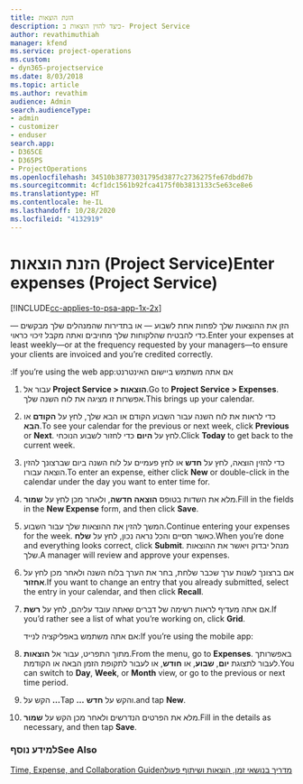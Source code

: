 ```yaml
---
title: הזנת הוצאות
description: כיצד להזין הוצאות ב- Project Service
author: revathimuthiah
manager: kfend
ms.service: project-operations
ms.custom:
- dyn365-projectservice
ms.date: 8/03/2018
ms.topic: article
ms.author: revathim
audience: Admin
search.audienceType:
- admin
- customizer
- enduser
search.app:
- D365CE
- D365PS
- ProjectOperations
ms.openlocfilehash: 34510b38773031795d3877c2736275fe67dbdd7b
ms.sourcegitcommit: 4cf1dc1561b92fca4175f0b3813133c5e63ce8e6
ms.translationtype: HT
ms.contentlocale: he-IL
ms.lasthandoff: 10/28/2020
ms.locfileid: "4132919"
---
```

# <a name="enter-expenses-project-service"></a><span data-ttu-id="ff587-103">הזנת הוצאות (Project Service)</span><span class="sxs-lookup"><span data-stu-id="ff587-103">Enter expenses (Project Service)</span></span>

[!INCLUDE[cc-applies-to-psa-app-1x-2x](../includes/cc-applies-to-psa-app-1x-2x.md)]

<span data-ttu-id="ff587-104">הזן את ההוצאות שלך לפחות אחת לשבוע — או בתדירות שהמנהלים שלך מבקשים — כדי להבטיח שהלקוחות שלך מחויבים ואתה מקבל זיכוי כראוי.</span><span class="sxs-lookup"><span data-stu-id="ff587-104">Enter your expenses at least weekly—or at the frequency requested by your managers—to ensure your clients are invoiced and you’re credited correctly.</span></span>  
  
 <span data-ttu-id="ff587-105">אם אתה משתמש ‏‫ביישום האינטרנט:</span><span class="sxs-lookup"><span data-stu-id="ff587-105">If you’re using the web app:</span></span>  
  
1. <span data-ttu-id="ff587-106">עבור אל **Project Service > הוצאות**.</span><span class="sxs-lookup"><span data-stu-id="ff587-106">Go to **Project Service > Expenses**.</span></span> <span data-ttu-id="ff587-107">אפשרות זו מציגה את לוח השנה שלך.</span><span class="sxs-lookup"><span data-stu-id="ff587-107">This brings up your calendar.</span></span>  
  
2. <span data-ttu-id="ff587-108">כדי לראות את לוח השנה עבור השבוע הקודם או הבא שלך, לחץ על **הקודם** או **הבא**.</span><span class="sxs-lookup"><span data-stu-id="ff587-108">To see your calendar for the previous or next week, click **Previous** or **Next**.</span></span> <span data-ttu-id="ff587-109">לחץ על **היום** כדי לחזור לשבוע הנוכחי.</span><span class="sxs-lookup"><span data-stu-id="ff587-109">Click **Today** to get back to the current week.</span></span>  
  
3. <span data-ttu-id="ff587-110">כדי להזין הוצאה, לחץ על **חדש** או לחץ פעמיים על לוח השנה ביום שברצונך להזין הוצאה עבורו.</span><span class="sxs-lookup"><span data-stu-id="ff587-110">To enter an expense, either click **New** or double-click in the calendar under the day you want to enter time for.</span></span>  
  
4. <span data-ttu-id="ff587-111">מלא את השדות בטופס **הוצאה חדשה**, ולאחר מכן לחץ על **שמור**.</span><span class="sxs-lookup"><span data-stu-id="ff587-111">Fill in the fields in the **New Expense** form, and then click **Save**.</span></span>  
  
5. <span data-ttu-id="ff587-112">המשך להזין את ההוצאות שלך עבור השבוע.</span><span class="sxs-lookup"><span data-stu-id="ff587-112">Continue entering your expenses for the week.</span></span> <span data-ttu-id="ff587-113">כאשר תסיים והכל נראה נכון, לחץ על **שלח**.</span><span class="sxs-lookup"><span data-stu-id="ff587-113">When you’re done and everything looks correct, click **Submit**.</span></span> <span data-ttu-id="ff587-114">מנהל יבדוק ויאשר את ההוצאות שלך.</span><span class="sxs-lookup"><span data-stu-id="ff587-114">A manager will review and approve your expenses.</span></span>  
  
6. <span data-ttu-id="ff587-115">אם ברצונך לשנות ערך שכבר שלחת, בחר את הערך בלוח השנה ולאחר מכן לחץ על **אחזור**.</span><span class="sxs-lookup"><span data-stu-id="ff587-115">If you want to change an entry that you already submitted, select the entry in your calendar, and then click **Recall**.</span></span>  
  
7. <span data-ttu-id="ff587-116">אם אתה מעדיף לראות רשימה של דברים שאתה עובד עליהם, לחץ על **רשת**.</span><span class="sxs-lookup"><span data-stu-id="ff587-116">If you’d rather see a list of what you’re working on, click **Grid**.</span></span>  
  
   <span data-ttu-id="ff587-117">אם אתה משתמש באפליקציה לנייד:</span><span class="sxs-lookup"><span data-stu-id="ff587-117">If you’re using the mobile app:</span></span>  
  
8. <span data-ttu-id="ff587-118">מתוך התפריט, עבור אל **הוצאות**.</span><span class="sxs-lookup"><span data-stu-id="ff587-118">From the menu, go to **Expenses**.</span></span>     <span data-ttu-id="ff587-119">באפשרותך לעבור לתצוגת **יום**, **שבוע**, או **חודש**, או לעבור לתקופת הזמן הבאה או הקודמת.</span><span class="sxs-lookup"><span data-stu-id="ff587-119">You can switch to **Day**, **Week**, or **Month** view, or go to the previous or next time period.</span></span>  
  
9. <span data-ttu-id="ff587-120">הקש על **…**</span><span class="sxs-lookup"><span data-stu-id="ff587-120">Tap **…**</span></span> <span data-ttu-id="ff587-121">והקש על **חדש**.</span><span class="sxs-lookup"><span data-stu-id="ff587-121">and tap **New**.</span></span>  
  
10. <span data-ttu-id="ff587-122">מלא את הפרטים הנדרשים ולאחר מכן הקש על **שמור**.</span><span class="sxs-lookup"><span data-stu-id="ff587-122">Fill in the details as necessary, and then tap **Save**.</span></span>  
  
### <a name="see-also"></a><span data-ttu-id="ff587-123">למידע נוסף</span><span class="sxs-lookup"><span data-stu-id="ff587-123">See Also</span></span>  
 [<span data-ttu-id="ff587-124">‏‫מדריך בנושאי זמן, הוצאות ושיתוף פעולה</span><span class="sxs-lookup"><span data-stu-id="ff587-124">Time, Expense, and Collaboration Guide</span></span>](../psa/time-expense-collaboration-guide.md)
